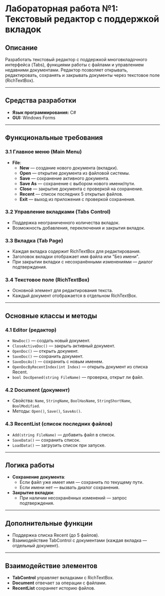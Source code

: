 # Лабораторная работа №1: Текстовый редактор с поддержкой вкладок

## Описание
Разработать текстовый редактор с поддержкой многовкладочного интерфейса (Tabs), функциями работы с файлами и управлением недавними документами. Редактор позволяет открывать, редактировать, сохранять и закрывать документы через текстовое поле (RichTextBox).

---

## Средства разработки
- **Язык программирования:** C#
- **GUI:** Windows Forms

---

## Функциональные требования

### 3.1 Главное меню (Main Menu)
- **File**:
  - **New** — создание нового документа (вкладки).
  - **Open** — открытие документа из файловой системы.
  - **Save** — сохранение активного документа.
  - **Save As** — сохранение с выбором нового имени/пути.
  - **Close** — закрытие документа с проверкой на сохранение.
  - **Recent** — список последних 5 открытых файлов.
  - **Exit** — выход из приложения с проверкой сохранения.

### 3.2 Управление вкладками (Tabs Control)
- Поддержка неограниченного количества вкладок.
- Возможность добавления, переключения и закрытия вкладок.

### 3.3 Вкладка (Tab Page)
- Каждая вкладка содержит RichTextBox для редактирования.
- Заголовок вкладки отображает имя файла или "Без имени".
- При закрытии вкладки с несохранёнными изменениями — диалог подтверждения.

### 3.4 Текстовое поле (RichTextBox)
- Основной элемент для редактирования текста.
- Каждый документ отображается в отдельном RichTextBox.

---

## Основные классы и методы

### 4.1 Editor (редактор)
- `NewDoc()` — создать новый документ.
- `CloseActiveDoc()` — закрыть активный документ.
- `OpenDoc()` — открыть документ.
- `SaveDoc()` — сохранить документ.
- `SaveDocAs()` — сохранить с новым именем.
- `OpenDocByRecentIndex(int Index)` — открыть документ из списка Recent.
- `bool DocOpened(string FileName)` — проверка, открыт ли файл.

### 4.2 Document (документ)
- Свойства: `Name`, `StringName`, `BoolHasName`, `StringShortName`, `BoolModified`.
- Методы: `Open()`, `Save()`, `SaveAs()`.

### 4.3 RecentList (список последних файлов)
- `Add(string FileName)` — добавить файл в список.
- `SaveData()` — сохранить список.
- `LoadData()` — загрузить список при запуске.

---

## Логика работы
- **Сохранение документа**:
  - Если файл уже имеет имя — сохранить по текущему пути.
  - Если имени нет — вызвать диалог сохранения.
- **Закрытие вкладки**:
  - При наличии несохранённых изменений — запрос подтверждения.

---

## Дополнительные функции
- Поддержка списка Recent (до 5 файлов).
- Взаимодействие TabControl с документами (каждая вкладка — отдельный документ).

---

## Взаимодействие элементов
- **TabControl** управляет вкладками с RichTextBox.
- **Document** отвечает за операции с файлами.
- **RecentList** сохраняет историю файлов.
